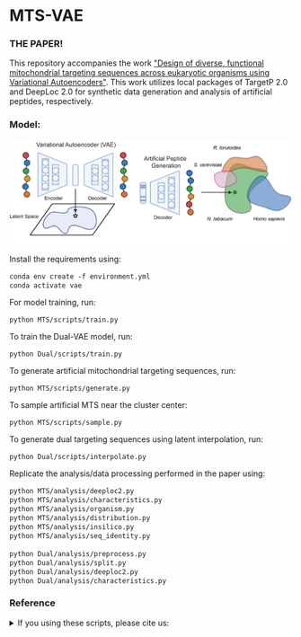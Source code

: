 # MTS-VAE
### THE PAPER!
This repository accompanies the work ["Design of diverse, functional mitochondrial targeting sequences across eukaryotic organisms using Variational Autoencoders"](https://www.google.com). This work utilizes local packages of TargetP 2.0 and DeepLoc 2.0 for synthetic data generation and analysis of artificial peptides, respectively.

### Model:
![Model](Model.png)

Install the requirements using: 
```
conda env create -f environment.yml
conda activate vae
```

For model training, run:
```
python MTS/scripts/train.py
```

To train the Dual-VAE model, run:
```
python Dual/scripts/train.py
```

To generate artificial mitochondrial targeting sequences, run:
```
python MTS/scripts/generate.py
```

To sample artificial MTS near the cluster center:
```
python MTS/scripts/sample.py
```

To generate dual targeting sequences using latent interpolation, run:
```
python Dual/scripts/interpolate.py
```

Replicate the analysis/data processing performed in the paper using:
```
python MTS/analysis/deeploc2.py
python MTS/analysis/characteristics.py
python MTS/analysis/organism.py
python MTS/analysis/distribution.py
python MTS/analysis/insilico.py
python MTS/analysis/seq_identity.py

python Dual/analysis/preprocess.py
python Dual/analysis/split.py
python Dual/analysis/deeploc2.py
python Dual/analysis/characteristics.py
```

### Reference
<details>
<summary>If you using these scripts, please cite us:</summary>

```bibtex

```
</details>